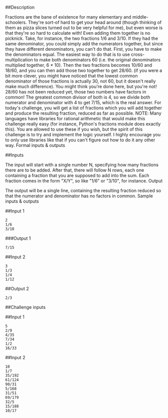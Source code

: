 ##Description

Fractions are the bane of existence for many elementary and middle-schoolers. They're sort-of hard to get your head around (though thinking of them as pizza slices turned out to be very helpful for me), but even worse is that they're so hard to calculate with! Even adding them together is no picknick.
Take, for instance, the two fractions 1/6 and 3/10. If they had the same denominator, you could simply add the numerators together, but since they have different denominators, you can't do that. First, you have to make the denominators equal. The easiest way to do that is to use cross-multiplication to make both denominators 60 (i.e. the original denominators multiplied together, 6 * 10). Then the two fractions becomes 10/60 and 18/60, and you can then add those two together to get 28/60.
(if you were a bit more clever, you might have noticed that the lowest common denominator of those fractions is actually 30, not 60, but it doesn't really make much difference).
You might think you're done here, but you're not! 28/60 has not been reduced yet, those two numbers have factors in common! The greatest common divisor of both is 4, so we divide both numerator and denominator with 4 to get 7/15, which is the real answer.
For today's challenge, you will get a list of fractions which you will add together and produce the resulting fraction, reduced as far as possible.
NOTE: Many languages have libraries for rational arithmetic that would make this challenge really easy (for instance, Python's fractions module does exactly this). You are allowed to use these if you wish, but the spirit of this challenge is to try and implement the logic yourself. I highly encourage you to only use libraries like that if you can't figure out how to do it any other way.
Formal inputs & outputs

##Inputs

The input will start with a single number N, specifying how many fractions there are to be added.
After that, there will follow N rows, each one containing a fraction that you are supposed to add into the sum. Each fraction comes in the form "X/Y", so like "1/6" or "3/10", for instance.
Output

The output will be a single line, containing the resulting fraction reduced so that the numerator and denominator has no factors in common.
Sample inputs & outputs

##Input 1
```
2
1/6
3/10
```

###Output 1

`7/15`

##Input 2

```
3
1/3
1/4
1/12
```

##Output 2

`2/3`

##Challenge inputs

##Input 1

```
5
2/9
4/35
7/34
1/2
16/33
```

##Input 2

```
10
1/7
35/192
61/124
90/31
5/168
31/51
69/179
32/5
15/188
10/17
```
